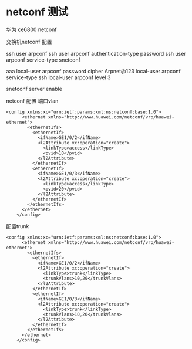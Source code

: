 # netconf 测试

华为 ce6800 netconf

交换机netconf 配置

ssh user arpconf
ssh user arpconf authentication-type password
ssh user arpconf service-type snetconf

aaa
  local-user arpconf password cipher Arpnet@123
  local-user arpconf service-type ssh
  local-user arpconf level 3

snetconf server enable



netconf 配置 
端口vlan 
```
<config xmlns:xc="urn:ietf:params:xml:ns:netconf:base:1.0">
      <ethernet xmlns="http://www.huawei.com/netconf/vrp/huawei-ethernet">
        <ethernetIfs>
          <ethernetIf>
            <ifName>GE1/0/2</ifName>
            <l2Attribute xc:operation="create">
              <linkType>access</linkType>
              <pvid>10</pvid>
            </l2Attribute>
          </ethernetIf>
          <ethernetIf>
            <ifName>GE1/0/3</ifName>
            <l2Attribute xc:operation="create">
              <linkType>access</linkType>
              <pvid>20</pvid>
            </l2Attribute>
          </ethernetIf>
        </ethernetIfs>
      </ethernet>
    </config>
```
配置trunk
```
<config xmlns:xc="urn:ietf:params:xml:ns:netconf:base:1.0">
      <ethernet xmlns="http://www.huawei.com/netconf/vrp/huawei-ethernet">
        <ethernetIfs>
          <ethernetIf>
            <ifName>GE1/0/2</ifName>
            <l2Attribute xc:operation="create">
              <linkType>trunk</linkType>
              <trunkVlans>10,20</trunkVlans>
            </l2Attribute>
          </ethernetIf>
          <ethernetIf>
            <ifName>GE1/0/3</ifName>
            <l2Attribute xc:operation="create">
              <linkType>trunk</linkType>
              <trunkVlans>10,20</trunkVlans>
            </l2Attribute>
          </ethernetIf>
        </ethernetIfs>
      </ethernet>
    </config>
```
